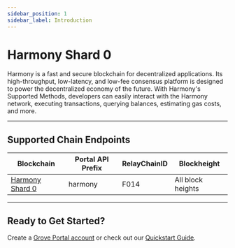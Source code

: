 ```yaml
---
sidebar_position: 1
sidebar_label: Introduction
---
```


# Harmony Shard 0

Harmony is a fast and secure blockchain for decentralized applications. Its high-throughput, low-latency, and low-fee consensus platform is designed to power the decentralized economy of the future. With Harmony's Supported Methods, developers can easily interact with the Harmony network, executing transactions, querying balances, estimating gas costs, and more.

---

## Supported Chain Endpoints

| Blockchain                                     | Portal API Prefix | RelayChainID | Blockheight         |
| ---------------------------------------------- | ----------------- | ------------ | ------------------- |
| [Harmony Shard 0](./endpoints/harmony) | harmony         | F014         | All block heights |

---

## Ready to Get Started?

Create a [Grove Portal account](https://portal.grove.city) or check out our [Quickstart Guide](/guides/getting-started/quickstart).
